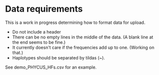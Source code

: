 # Data requirements

This is a work in progress determining how to format data for upload.

* Do not include a header
* There can be no empty lines in the middle of the data. (A blank line at the end seems to be fine.)
* It currently doesn't care if the frequencies add up to one. (Working on that.)
* Haplotypes should be separated by tildas (~).

See demo_PHYCUS_HFs.csv for an example.
